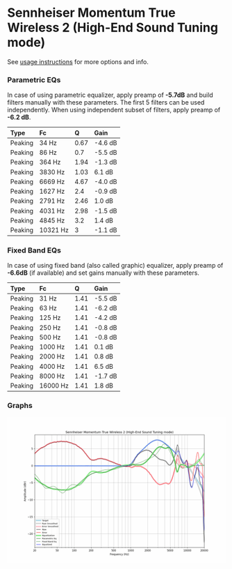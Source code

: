 # Sennheiser Momentum True Wireless 2 (High-End Sound Tuning mode)
See [usage instructions](https://github.com/jaakkopasanen/AutoEq#usage) for more options and info.

### Parametric EQs
In case of using parametric equalizer, apply preamp of **-5.7dB** and build filters manually
with these parameters. The first 5 filters can be used independently.
When using independent subset of filters, apply preamp of **-6.2 dB**.

| Type    | Fc       |    Q | Gain    |
|:--------|:---------|:-----|:--------|
| Peaking | 34 Hz    | 0.67 | -4.6 dB |
| Peaking | 86 Hz    | 0.7  | -5.5 dB |
| Peaking | 364 Hz   | 1.94 | -1.3 dB |
| Peaking | 3830 Hz  | 1.03 | 6.1 dB  |
| Peaking | 6669 Hz  | 4.67 | -4.0 dB |
| Peaking | 1627 Hz  | 2.4  | -0.9 dB |
| Peaking | 2791 Hz  | 2.46 | 1.0 dB  |
| Peaking | 4031 Hz  | 2.98 | -1.5 dB |
| Peaking | 4845 Hz  | 3.2  | 1.4 dB  |
| Peaking | 10321 Hz | 3    | -1.1 dB |

### Fixed Band EQs
In case of using fixed band (also called graphic) equalizer, apply preamp of **-6.6dB**
(if available) and set gains manually with these parameters.

| Type    | Fc       |    Q | Gain    |
|:--------|:---------|:-----|:--------|
| Peaking | 31 Hz    | 1.41 | -5.5 dB |
| Peaking | 63 Hz    | 1.41 | -6.2 dB |
| Peaking | 125 Hz   | 1.41 | -4.2 dB |
| Peaking | 250 Hz   | 1.41 | -0.8 dB |
| Peaking | 500 Hz   | 1.41 | -0.8 dB |
| Peaking | 1000 Hz  | 1.41 | 0.1 dB  |
| Peaking | 2000 Hz  | 1.41 | 0.8 dB  |
| Peaking | 4000 Hz  | 1.41 | 6.5 dB  |
| Peaking | 8000 Hz  | 1.41 | -1.7 dB |
| Peaking | 16000 Hz | 1.41 | 1.8 dB  |

### Graphs
![](./Sennheiser%20Momentum%20True%20Wireless%202%20(High-End%20Sound%20Tuning%20mode).png)